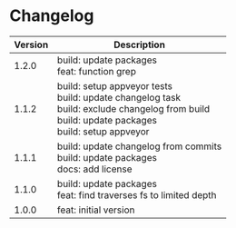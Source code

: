 # Changelog

| Version | Description |
| - | - |
| 1.2.0 | build: update packages <br> feat: function grep <br> |
| 1.1.2 | build: setup appveyor tests <br> build: update changelog task <br> build: exclude changelog from build <br> build: update packages <br> build: setup appveyor <br> |
| 1.1.1 | build: update changelog from commits <br> build: update packages <br> docs: add license <br> |
| 1.1.0 | build: update packages <br> feat: find traverses fs to limited depth <br> |
| 1.0.0 | feat: initial version |
